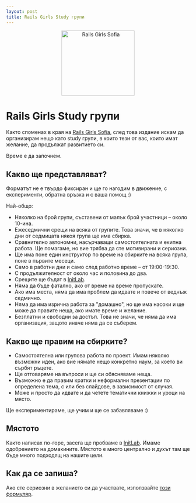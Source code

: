 ```yaml
---
layout: post
title: Rails Girls Study групи
---
```


<a href="http://railsgirls.com/sofia" style="display: block; text-align: center;">
	<img src="../../../images/rails-girls.jpg" alt="Rails Girls Sofia" width="200" height="178" />
</a>

# Rails Girls Study групи

Както споменах в края на [Rails Girls Sofia](http://railsgirls.com/sofia2014#thanks), след това издание искам да организирам нещо като study групи, в които тези от вас, които имат желание, да продължат развитието си.

Време е да започнем.

## Какво ще представляват?

Форматът не е твърдо фиксиран и ще го нагодим в движение, с експерименти, обратна връзка и с ваша помощ :)

Най-общо:

- Няколко на брой групи, съставени от малък брой участници – около 10-ина.
- Ежеседмични срещи на всяка от групите. Това значи, че в няколко дни от седмицата някоя група ще има сбирка.
- Сравнително автономни, насърчаващи самостоятелната и екипна работа. Ще помагаме, но вие трябва да сте мотивирани и сериозни.
- Ще има поне един инструктор по време на сбирките на всяка група, поне в първите месеци.
- Само в работни дни и само след работно време – от 19:00-19:30.
- С продължителност от около час и половина до два.
- Срещите ще бъдат в [InitLab](http://initlab.org/).
- Няма да бъде фатално, ако от време на време пропускате.
- Ако има места, няма да има проблем да идвате и повече от веднъж седмично.
- Няма да има изрична работа за "домашно", но ще има насоки и ще може да правите неща, ако имате време и желание.
- Безплатни и свободни за достъп. Това не значи, че няма да има организация, защото иначе няма да се съберем.

## Какво ще правим на сбирките?

- Самостоятелна или групова работа по проект. Имам няколко възможни идеи, ако вие нямате нещо конкретно наум, за което ви сърбят ръцете.
- Ще отговаряме на въпроси и ще си обясняваме неща.
- Възможно е да правим кратки и неформални презентации по определена тема, с или без слайдове, в зависимост от случая.
- Може и просто да идвате и да четете тематични книжки и уроци на място.

Ще експериментираме, ще учим и ще се забавляваме :)

## Мястото

Както написах по-горе, засега ще пробваме в [InitLab](http://initlab.org/about). Имаме одобрението на домакините. Мястото е много централно и духът там ще бъде много подходящ на нашите цели.

## Как да се запиша?

Ако сте сериозни в желанието си да участвате, използвайте [този формуляр](https://docs.google.com/forms/d/1NmYbR9stsTdi5ZhV1aN5oCHDz-Qr8zLOLBWM2ph1iJg/viewform).
